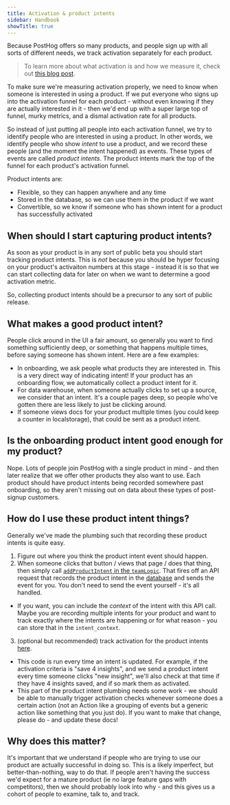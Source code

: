 ```yaml
---
title: Activation & product intents
sidebar: Handbook
showTitle: true
---
```


Because PostHog offers so many products, and people sign up with all sorts of different needs, we track activation separately for each product. 

> To learn more about what activation is and how we measure it, check out [this blog post](https://posthog.com/product-engineers/activation-metrics).

To make sure we're measuring activation properly, we need to know when someone is interested in using a product. If we put everyone who signs up into the activation funnel for each product - without even knowing if they are actually interested in it - then we'd end up with a super large top of funnel, murky metrics, and a dismal activation rate for all products.

So instead of just putting all people into each activation funnel, we try to identify people who are interested in using a product. In other words, we identify people who show _intent_ to use a product, and we record these people (and the moment the intent happened) as events. These types of events are called _product intents_. The product intents mark the top of the funnel for each product's activation funnel.

Product intents are:
- Flexible, so they can happen anywhere and any time
- Stored in the database, so we can use them in the product if we want
- Convertible, so we know if someone who has shown intent for a product has successfully activated

## When should I start capturing product intents?

As soon as your product is in any sort of public beta you should start tracking product intents. This is _not_ because you should be hyper focusing on your product's activaiton numbers at this stage - instead it is so that we can start collecting data for later on when we want to determine a good activation metric.

So, collecting product intents should be a precursor to any sort of public release. 

## What makes a good product intent?

People click around in the UI a fair amount, so generally you want to find something sufficiently deep, or something that happens multiple times, before saying someone has shown intent. Here are a few examples:

- In onboarding, we ask people what products they are interested in. This is a very direct way of indicating intent! If your product has an onboarding flow, we automatically collect a product intent for it.
- For data warehouse, when someone actually clicks to set up a source, we consider that an intent. It's a couple pages deep, so people who've gotten there are less likely to just be clicking around.
- If someone views docs for your product multiple times (you could keep a counter in localstorage), that could be sent as a product intent.

## Is the onboarding product intent good enough for my product?

Nope. Lots of people join PostHog with a single product in mind - and then later realize that we offer other products they also want to use. Each product should have product intents being recorded somewhere past onboarding, so they aren't missing out on data about these types of post-signup customers. 

## How do I use these product intent things? 

Generally we've made the plumbing such that recording these product intents is quite easy.

1. Figure out where you think the product intent event should happen.
2. When someone clicks that button / views that page / does that thing, then simply call [`addProductIntent` in the `teamLogic`](https://github.com/PostHog/posthog/blob/b4d51e3b746e6174a7d60c525ea22387f00dcafe/frontend/src/scenes/teamLogic.tsx#L151-L161). That fires off an API request that records the product intent in the [database](https://github.com/PostHog/posthog/blob/master/posthog/models/product_intent/product_intent.py) and sends the event for you. You don't need to send the event yourself - it's all handled.
  - If you want, you can include the _context_ of the intent with this API call. Maybe you are recording multiple intents for your product and want to track exactly where the intents are happening or for what reason - you can store that in the `intent_context`.
3. (optional but recommended) track activation for the product intents [here](https://github.com/PostHog/posthog/blob/b4d51e3b746e6174a7d60c525ea22387f00dcafe/posthog/models/product_intent/product_intent.py#L77-L82).
  - This code is run every time an intent is updated. For example, if the activation criteria is "save 4 insights", and we send a product intent every time someone clicks "new insight", we'll also check at that time if they have 4 insights saved, and if so mark them as activated.
  - This part of the product intent plumbing needs some work - we should be able to manually trigger activation checks whenever someone does a certain action (not an Action like a grouping of events but a generic action like something that you just do). If you want to make that change, please do - and update these docs!

## Why does this matter?

It's important that we understand if people who are trying to use our product are actually successful in doing so. This is a likely imperfect, but better-than-nothing, way to do that. If people aren't having the success we'd expect for a mature product (ie no large feature gaps with competitors), then we should probably look into why - and this gives us a cohort of people to examine, talk to, and track.
